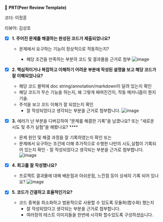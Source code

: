 🔑 **PRT(Peer Review Template)**

코더: 이정훈

리뷰어: 김상호

- [x] **1. 주어진 문제를 해결하는 완성된 코드가 제출되었나요?**

  - 문제에서 요구하는 기능이 정상적으로 작동하는지?

    - 해당 조건을 만족하는 부분의 코드 및 결과물을 근거로 첨부
    ![image](https://github.com/user-attachments/assets/25971cb8-745f-4a2e-a575-faa6fdf88f39)


- [x] **2. 핵심적이거나 복잡하고 이해하기 어려운 부분에 작성된 설명을 보고 해당 코드가 잘 이해되었나요?**

  - 해당 코드 블럭에 doc string/annotation/markdown이 달려 있는지 확인
  - 해당 코드가 무슨 기능을 하는지, 왜 그렇게 짜여진건지, 작동 메커니즘이 뭔지 기술.
  - 주석을 보고 코드 이해가 잘 되었는지 확인
    - 잘 작성되었다고 생각되는 부분을 근거로 첨부합니다.
    ![image](https://github.com/user-attachments/assets/dd022985-3681-4701-b1f0-b0323e81d78d)


- [x] **3.** 에러가 난 부분을 디버깅하여 “문제를 해결한 기록”을 남겼나요? 또는
      “새로운 시도 및 추가 실험”을 해봤나요? \*\*\*\*

  - 문제 원인 및 해결 과정을 잘 기록하였는지 확인 또는
  - 문제에서 요구하는 조건에 더해 추가적으로 수행한 나만의 시도,실험이 기록되어 있는지 확인 - 잘 작성되었다고 생각되는 부분을 근거로 첨부합니다.
    ![image](https://github.com/user-attachments/assets/6fce1e23-498f-4b8e-8c89-d787e65ebcd1)


- [x] **4. 회고를 잘 작성했나요?**

  - 프로젝트 결과물에 대해 배운점과 아쉬운점, 느낀점 등이 상세히 기록 되어 있나요?
    ![image](https://github.com/user-attachments/assets/6f8f2a56-bac7-4aa7-9f6e-11be3431e7da)

- [x] **5. 코드가 간결하고 효율적인가요?**

  - 코드 중복을 최소화하고 범용적으로 사용할 수 있도록 모듈화(함수화) 했는지
    - 잘 작성되었다고 생각되는 부분을 근거로 첨부합니다.
    - 여러장의 테스트 이미지들을 한번에 시각화 할수있도록 구성하셨습니다.

